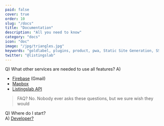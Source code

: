 ```yaml
---
paid: false
cover: true
order: 10
slug: "/docs"
title: "Documentation"
description: "All you need to know"
category: "docs"
icon: "doc"
image: "/jpg/triangles.jpg"
keywords: "goldlabel, plugins, product, pwa, Static Site Generation, SSR, free"
twitter: "@listingslab"
---
```

Q) What other services are needed to use all features? 
A)
- [Firebase](https://console.firebase.google.com/) (Gmail)
- [Mapbox](https://studio.mapbox.com/)
- [Listingslab API](https://api.listingslab.com)

> FAQ? No. Nobody ever asks these questions, but we sure wish they would

Q) Where do I start?  
A) [Developer?](/docs/getting-started/)